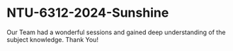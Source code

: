 # NTU-6312-2024-Sunshine
Our Team had a wonderful sessions and gained deep understanding of the subject knowledge.
Thank You!
